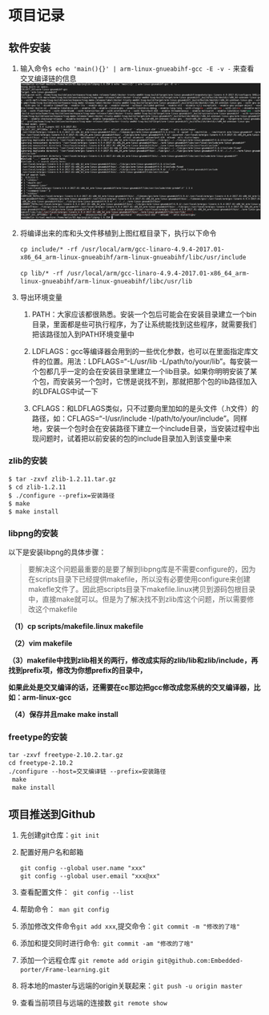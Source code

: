 # 项目记录

## 软件安装

1.   输入命令`$ echo 'main(){}' | arm-linux-gnueabihf-gcc -E -v -` 来查看交叉编译链的信息![image-20231210173334450](assets/image-20231210173334450.png)

2.   将编译出来的库和头文件移植到上图红框目录下，执行以下命令

     ```
     cp include/* -rf /usr/local/arm/gcc-linaro-4.9.4-2017.01-x86_64_arm-linux-gnueabihf/arm-linux-gnueabihf/libc/usr/include
     
     cp lib/* -rf /usr/local/arm/gcc-linaro-4.9.4-2017.01-x86_64_arm-linux-gnueabihf/arm-linux-gnueabihf/libc/usr/lib
     ```

3.   导出环境变量

     1.   PATH：大家应该都很熟悉。安装一个包后可能会在安装目录建立一个bin目录，里面都是些可执行程序，为了让系统能找到这些程序，就需要我们把该路径加入到PATH环境变量中

     2.    LDFLAGS：gcc等编译器会用到的一些优化参数，也可以在里面指定库文件的位置。用法：LDFLAGS=“-L/usr/lib -L/path/to/your/lib”。每安装一个包都几乎一定的会在安装目录里建立一个lib目录。如果你明明安装了某个包，而安装另一个包时，它愣是说找不到，那就把那个包的lib路径加入的LDFALGS中试一下

     3.   CFLAGS：和LDFLAGS类似，只不过要向里加如的是头文件（.h文件）的路径，如：CFLAGS=“-I/usr/include -I/path/to/your/include”。同样地，安装一个包时会在安装路径下建立一个include目录，当安装过程中出现问题时，试着把以前安装的包的include目录加入到该变量中来

### zlib的安装

```
$ tar -zxvf zlib-1.2.11.tar.gz
$ cd zlib-1.2.11
$ ./configure --prefix=安装路径
$ make
$ make install
```

### libpng的安装

以下是安装libpng的具体步骤：

>    要解决这个问题最重要的是要了解到libpng库是不需要configure的，因为在scripts目录下已经提供makefile，所以没有必要使用configure来创建makefle文件了。因此把scripts目录下makefile.linux拷贝到源码包根目录中，直接make就可以。但是为了解决找不到zlib库这个问题，所以需要修改这个makefile



​     **（1）cp scripts/makefile.linux makefile**

​     **（2）vim makefile**

​     **（3）makefile中找到zlib相关的两行，修改成实际的zlib/lib和zlib/include，再找到prefix项，修改为你想prefix的目录中，**

​       **如果此处是交叉编译的话，还需要在cc那边把gcc修改成您系统的交叉编译器，比如：arm-linux-gcc**

​     **（4）保存并且make make install**

### freetype的安装

```
tar -zxvf freetype-2.10.2.tar.gz
cd freetype-2.10.2
./configure --host=交叉编译链 --prefix=安装路径
 make
 make install
```

## 项目推送到Github

1.   先创建git仓库：`git init`

2.   配置好用户名和邮箱

     ```
     git config --global user.name "xxx"
     git config --global user.email "xxx@xx"
     ```

3.   查看配置文件：` git config --list`

4.   帮助命令：` man git config`

5.   添加修改文件命令`git add xxx`,提交命令：`git commit -m "修改的了啥"`

6.   添加和提交同时进行命令:` git commit -am "修改的了啥"`

7.   添加一个远程仓库 `git remote add origin git@github.com:Embedded-porter/Frame-learning.git  ` 

8.   将本地的master与远端的origin关联起来：`git push -u origin master`

9.   查看当前项目与远端的连接数 `git remote show`








